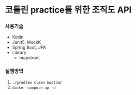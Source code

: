 # 코틀린 practice를 위한 조직도 API

### 사용기술
+ Kotlin
+ Junit5, MockK
+ Spring Boot, JPA
+ Library
  + mapstruct

### 실행방법
1. `./gradlew clean bootJar`
2. `docker-compose up -d`